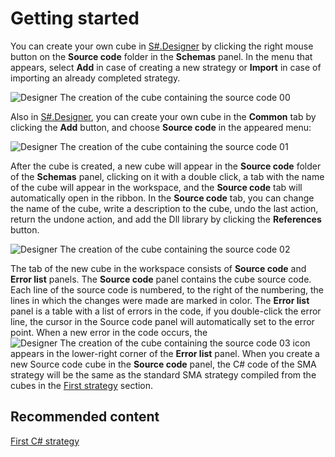 # Getting started

You can create your own cube in [S\#.Designer](Designer.md) by clicking the right mouse button on the **Source code** folder in the **Schemas** panel. In the menu that appears, select **Add** in case of creating a new strategy or **Import** in case of importing an already completed strategy.

![Designer The creation of the cube containing the source code 00](~/images/Designer_creation_of_element_containing_source_code_00.png)

Also in [S\#.Designer](Designer.md), you can create your own cube in the **Common** tab by clicking the **Add** button, and choose **Source code** in the appeared menu:

![Designer The creation of the cube containing the source code 01](~/images/Designer_creation_of_element_containing_source_code_01.png)

After the cube is created, a new cube will appear in the **Source code** folder of the **Schemas** panel, clicking on it with a double click, a tab with the name of the cube will appear in the workspace, and the **Source code** tab will automatically open in the ribbon. In the **Source code** tab, you can change the name of the cube, write a description to the cube, undo the last action, return the undone action, and add the Dll library by clicking the **References** button.

![Designer The creation of the cube containing the source code 02](~/images/Designer_creation_of_element_containing_source_code_02.png)

The tab of the new cube in the workspace consists of **Source code** and **Error list** panels. The **Source code** panel contains the cube source code. Each line of the source code is numbered, to the right of the numbering, the lines in which the changes were made are marked in color. The **Error list** panel is a table with a list of errors in the code, if you double\-click the error line, the cursor in the Source code panel will automatically set to the error point. When a new error in the code occurs, the ![Designer The creation of the cube containing the source code 03](~/images/Designer_creation_of_element_containing_source_code_03.png) icon appears in the lower\-right corner of the **Error list** panel. When you create a new Source code cube in the **Source code** panel, the C\# code of the SMA strategy will be the same as the standard SMA strategy compiled from the cubes in the [First strategy](Designer_Algorithm_creation_of_elements.md) section.

## Recommended content

[First C\# strategy](Designer_Creating_strategy_from_source_code.md)
